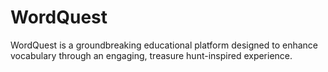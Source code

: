# WordQuest
WordQuest is a groundbreaking educational platform designed to enhance vocabulary through an engaging, treasure hunt-inspired experience.
